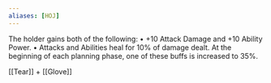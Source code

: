 ```yaml
---
aliases: [HOJ]
---
```



The holder gains both of the following: • +10 Attack Damage and +10 Ability Power. • Attacks and Abilities heal for 10% of damage dealt. At the beginning of each planning phase, one of these buffs is increased to 35%.

[[Tear]] + [[Glove]]
